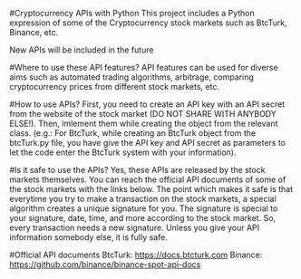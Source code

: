 #Cryptocurrency APIs with Python
This project includes a Python expression of some of the Cryptocurrency stock markets such as BtcTurk, Binance, etc.

New APIs will be included in the future

#Where to use these API features?
API features can be used for diverse aims such as automated trading algorithms, arbitrage, comparing cryptocurrency prices from different stock markets, etc.

#How to use APIs?
First, you need to create an API key with an API secret from the website of the stock market (DO NOT SHARE WITH ANYBODY ELSE!). Then, imlement them while creating the object from the relevant class. (e.g.: For BtcTurk, while creating an BtcTurk object from the btcTurk.py file, you have give the API key and API secret as parameters to let the code enter the BtcTurk system with your information).

#Is it safe to use the APIs?
Yes, these APIs are released by the stock markets themselves. You can reach the official API documents of some of the stock markets with the links below. The point which makes it safe is that everytime you try to make a transaction on the stock markets, a special algorithm creates a unique signature for you. The signature is special to your signature, date, time, and more according to the stock market. So, every transaction needs a new signature. Unless you give your API information somebody else, it is fully safe.

#Official API documents
BtcTurk: https://docs.btcturk.com
Binance: https://github.com/binance/binance-spot-api-docs
